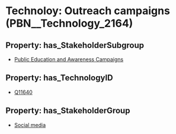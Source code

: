 # Technoloy: __Outreach campaigns__ (PBN__Technology_2164)

## Property: has_StakeholderSubgroup

* [Public Education and Awareness Campaigns](PBN__TechSubgroup_40)

## Property: has_TechnologyID

* [Q11640](Q11640)

## Property: has_StakeholderGroup

* [Social media](PBN__TechGroup_1)

